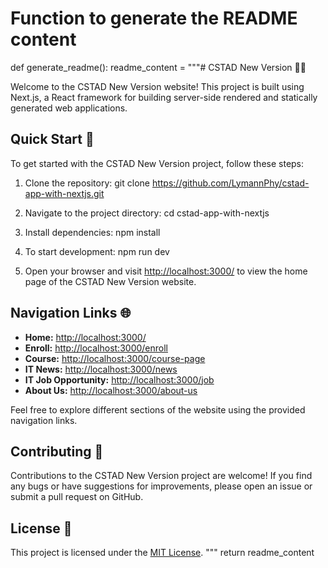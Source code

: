 # Function to generate the README content
def generate_readme():
    readme_content = """# CSTAD New Version 🌟🚀

Welcome to the CSTAD New Version website! This project is built using Next.js, a React framework for building server-side rendered and statically generated web applications.

## Quick Start 🚀

To get started with the CSTAD New Version project, follow these steps:

1. Clone the repository: git clone https://github.com/LymannPhy/cstad-app-with-nextjs.git
2. Navigate to the project directory: cd cstad-app-with-nextjs
3. Install dependencies: npm install
4. To start development: npm run dev


5. Open your browser and visit [http://localhost:3000/](http://localhost:3000/) to view the home page of the CSTAD New Version website.

## Navigation Links 🌐

- **Home:** [http://localhost:3000/](http://localhost:3000/)
- **Enroll:** [http://localhost:3000/enroll](http://localhost:3000/enroll)
- **Course:** [http://localhost:3000/course-page](http://localhost:3000/course-page)
- **IT News:** [http://localhost:3000/news](http://localhost:3000/news)
- **IT Job Opportunity:** [http://localhost:3000/job](http://localhost:3000/job)
- **About Us:** [http://localhost:3000/about-us](http://localhost:3000/about-us)

Feel free to explore different sections of the website using the provided navigation links.

## Contributing 💬

Contributions to the CSTAD New Version project are welcome! If you find any bugs or have suggestions for improvements, please open an issue or submit a pull request on GitHub.

## License 📝

This project is licensed under the [MIT License](LICENSE).
"""
 return readme_content

